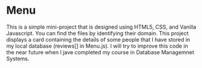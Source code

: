 # Menu
This is a simple mini-project that is designed using HTML5, CSS, and Vanilla Javascript.
You can find the files by identifying their domain.
This project displays a card containing the details of some people that I have stored in my local database (reviews[] in Menu.js).
I will try to improve this code in the near future when I jave completed my course in Database Managemnet Systems.
